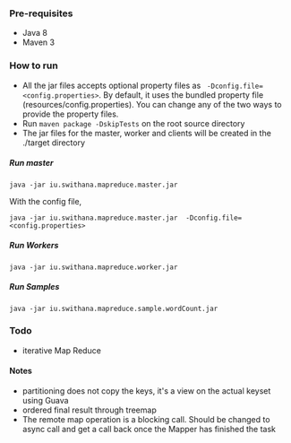 ### Pre-requisites
- Java 8
- Maven 3

### How to run
- All the jar files accepts optional property files as
``` -Dconfig.file=<config.properties>```. By default, it uses the bundled property file (resources/config.properties).
You can change any of the two ways to provide the property files. 
- Run ```maven package -DskipTests``` on the root source directory
- The jar files for the master, worker and clients will be created in the ./target directory


##### Run master
```
java -jar iu.swithana.mapreduce.master.jar
```

With the config file, 
```
java -jar iu.swithana.mapreduce.master.jar  -Dconfig.file=<config.properties>
```

##### Run Workers
```
java -jar iu.swithana.mapreduce.worker.jar
```

##### Run Samples
```
java -jar iu.swithana.mapreduce.sample.wordCount.jar
```

### Todo
- iterative Map Reduce

#### Notes
- partitioning does not copy the keys, it's a view on the actual keyset using Guava
- ordered final result through treemap
- The remote map operation is a blocking call. Should be changed to async call and get a call back once the
 Mapper has finished the task
 